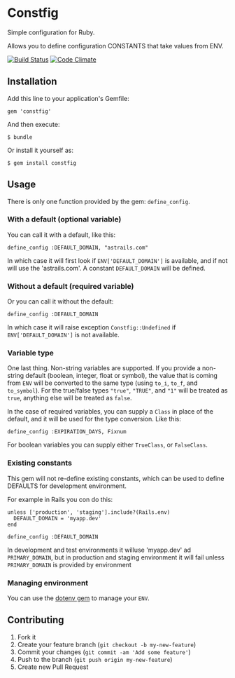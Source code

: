 # Constfig

Simple configuration for Ruby.

Allows you to define configuration CONSTANTS that take values from ENV.

[![Build Status](https://travis-ci.org/astrails/constfig.png)](https://travis-ci.org/astrails/constfig)
[![Code Climate](https://codeclimate.com/github/astrails/constfig.png)](https://codeclimate.com/github/astrails/constfig)

## Installation

Add this line to your application's Gemfile:

    gem 'constfig'

And then execute:

    $ bundle

Or install it yourself as:

    $ gem install constfig

## Usage

There is only one function provided by the gem: `define_config`.

### With a default (optional variable)

You can call it with a default, like this:

    define_config :DEFAULT_DOMAIN, "astrails.com"

In which case it will first look if `ENV['DEFAULT_DOMAIN']` is available, and
if not will use the 'astrails.com'. A constant `DEFAULT_DOMAIN` will be
defined.

### Without a default (required variable)

Or you can call it without the default:

    define_config :DEFAULT_DOMAIN

In which case it will raise exception `Constfig::Undefined` if
`ENV['DEFAULT_DOMAIN']` is not available.

### Variable type

One last thing. Non-string variables are supported. If you provide a non-string
default (boolean, integer, float or symbol), the value that is coming from
`ENV` will be converted to the same type (using `to_i`, `to_f`, and
`to_symbol`).  For the true/false types `"true"`, `"TRUE"`, and `"1"` will be
treated as `true`, anything else will be treated as `false`.

In the case of required variables, you can supply a `Class` in place of the
default, and it will be used for the type conversion. Like this:

    define_config :EXPIRATION_DAYS, Fixnum

For boolean variables you can supply either `TrueClass`, or  `FalseClass`.

### Existing constants

This gem will not re-define existing constants, which can be used to define
DEFAULTS for development environment.

For example in Rails you con do this:

    unless ['production', 'staging'].include?(Rails.env)
      DEFAULT_DOMAIN = 'myapp.dev'
    end

    define_config :DEFAULT_DOMAIN

In development and test environments it willuse 'myapp.dev' ad
`PRIMARY_DOMAIN`, but in production and staging environment it will fail unless
`PRIMARY_DOMAIN` is provided by environment

### Managing environment

You can use the [dotenv gem](https://github.com/bkeepers/dotenv) to manage your `ENV`.

## Contributing

1. Fork it
2. Create your feature branch (`git checkout -b my-new-feature`)
3. Commit your changes (`git commit -am 'Add some feature'`)
4. Push to the branch (`git push origin my-new-feature`)
5. Create new Pull Request
